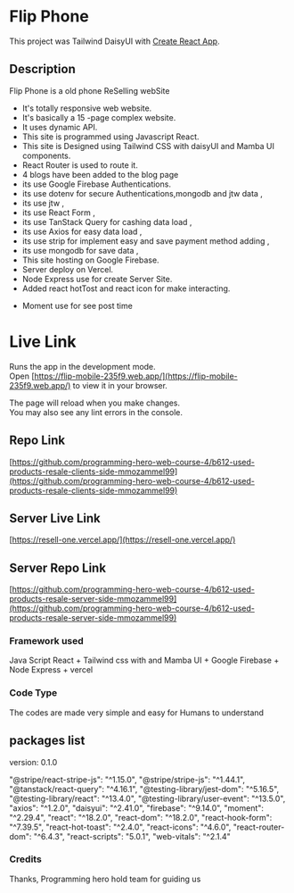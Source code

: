 # Flip Phone

This project was Tailwind DaisyUI  with [Create React App](https://github.com/facebook/create-react-app).

## Description

Flip Phone is a old phone ReSelling webSite

- It's totally responsive web website.
- It's basically a 15 -page complex website.
- It uses dynamic API.
- This site is programmed using Javascript React.
- This site is Designed using Tailwind CSS with daisyUI and Mamba UI components.
- React Router is used to route it.
- 4 blogs have been added to the blog page
- its use Google Firebase Authentications.
- its use dotenv for secure Authentications,mongodb and jtw data ,
- its use jtw ,
- its use React Form ,
- its use TanStack Query for cashing data load ,
- its use Axios for easy data load  ,
- its use strip for implement easy and save payment method adding ,
- its use mongodb for save data ,
- This site hosting on Google Firebase.
- Server deploy on Vercel.
- Node Express use for create Server Site.
- Added react hotTost and react icon for make interacting.
* Moment use for see post  time

# Live Link

Runs the app in the development mode.\
Open [https://flip-mobile-235f9.web.app/](https://flip-mobile-235f9.web.app/) to view it in your browser.

The page will reload when you make changes.\
You may also see any lint errors in the console.

## Repo Link

[https://github.com/programming-hero-web-course-4/b612-used-products-resale-clients-side-mmozammel99](https://github.com/programming-hero-web-course-4/b612-used-products-resale-clients-side-mmozammel99)

## Server Live Link

[https://resell-one.vercel.app/](https://resell-one.vercel.app/)

## Server Repo Link

[https://github.com/programming-hero-web-course-4/b612-used-products-resale-server-side-mmozammel99](https://github.com/programming-hero-web-course-4/b612-used-products-resale-server-side-mmozammel99)

### Framework used

Java Script React + Tailwind css with and Mamba UI + Google Firebase + Node Express + vercel

### Code Type

The codes are made very simple and easy for Humans to understand

## packages list

version: 0.1.0

   "@stripe/react-stripe-js": "^1.15.0",
    "@stripe/stripe-js": "^1.44.1",
    "@tanstack/react-query": "^4.16.1",
    "@testing-library/jest-dom": "^5.16.5",
    "@testing-library/react": "^13.4.0",
    "@testing-library/user-event": "^13.5.0",
    "axios": "^1.2.0",
    "daisyui": "^2.41.0",
    "firebase": "^9.14.0",
    "moment": "^2.29.4",
    "react": "^18.2.0",
    "react-dom": "^18.2.0",
    "react-hook-form": "^7.39.5",
    "react-hot-toast": "^2.4.0",
    "react-icons": "^4.6.0",
    "react-router-dom": "^6.4.3",
    "react-scripts": "5.0.1",
    "web-vitals": "^2.1.4"

### Credits

Thanks, Programming hero hold team for guiding us
